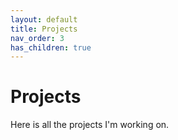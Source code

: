 ```yaml
---
layout: default
title: Projects
nav_order: 3
has_children: true
---
```


# Projects

Here is all the projects I'm working on.
